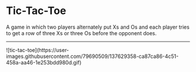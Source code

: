 # Tic-Tac-Toe
A game in which two players alternately put Xs and Os and each player tries to get a row of three Xs or three Os before the opponent does.
<hr>
![tic-tac-toe](https://user-images.githubusercontent.com/79690509/137629358-ca87ca86-4c51-458a-aa46-1e253bdd980d.gif)
